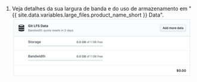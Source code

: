 1. Veja detalhes da sua largura de banda e do uso de armazenamento em "{{ site.data.variables.large_files.product_name_short }} Data". ![Detalhes do uso de dados Git LFS](/assets/images/help/billing/lfs-data.png)
